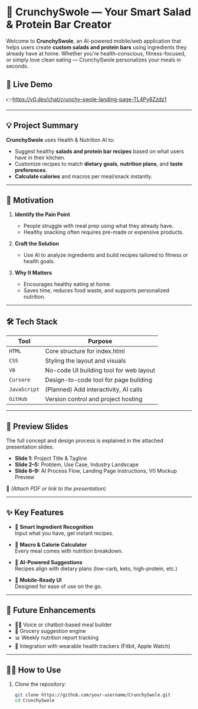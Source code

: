 # 🥗 CrunchySwole — Your Smart Salad & Protein Bar Creator

Welcome to **CrunchySwole**, an AI-powered mobile/web application that helps users create **custom salads and protein bars** using ingredients they already have at home. Whether you're health-conscious, fitness-focused, or simply love clean eating — CrunchySwole personalizes your meals in seconds.

## 🚀 Live Demo

👉https://v0.dev/chat/crunchy-swole-landing-page-TL4Py8Zzdz1

---

## 💡 Project Summary

**CrunchySwole** uses Health & Nutrition AI to:
- Suggest healthy **salads and protein bar recipes** based on what users have in their kitchen.
- Customize recipes to match **dietary goals**, **nutrition plans**, and **taste preferences**.
- **Calculate calories** and macros per meal/snack instantly.

---

## 🧠 Motivation

1. **Identify the Pain Point**  
   - People struggle with meal prep using what they already have.
   - Healthy snacking often requires pre-made or expensive products.

2. **Craft the Solution**  
   - Use AI to analyze ingredients and build recipes tailored to fitness or health goals.

3. **Why It Matters**  
   - Encourages healthy eating at home.
   - Saves time, reduces food waste, and supports personalized nutrition.

---

## 🛠 Tech Stack

| Tool       | Purpose                                  |
|------------|------------------------------------------|
| `HTML`     | Core structure for index.html            |
| `CSS`      | Styling the layout and visuals           |
| `V0`       | No-code UI building tool for web layout  |
| `Cursore`  | Design-to-code tool for page building    |
| `JavaScript` | (Planned) Add interactivity, AI calls |
| `GitHub`   | Version control and project hosting      |

---

## 📸 Preview Slides

The full concept and design process is explained in the attached presentation slides:
- **Slide 1:** Project Title & Tagline  
- **Slide 2–5:** Problem, Use Case, Industry Landscape  
- **Slide 6–9:** AI Process Flow, Landing Page Instructions, V0 Mockup Preview

📎 *(Attach PDF or link to the presentation)*

---

## ✨ Key Features

- 🥬 **Smart Ingredient Recognition**  
  Input what you have, get instant recipes.

- 🔢 **Macro & Calorie Calculator**  
  Every meal comes with nutrition breakdown.

- 🧠 **AI-Powered Suggestions**  
  Recipes align with dietary plans (low-carb, keto, high-protein, etc.)

- 📱 **Mobile-Ready UI**  
  Designed for ease of use on the go.

---

## 🧪 Future Enhancements

- 🧑‍🍳 Voice or chatbot-based meal builder
- 🛒 Grocery suggestion engine
- 📊 Weekly nutrition report tracking
- 🔗 Integration with wearable health trackers (Fitbit, Apple Watch)

---

## 👩‍💻 How to Use

1. Clone the repository:
   ```bash
   git clone https://github.com/your-username/CrunchySwole.git
   cd CrunchySwole
